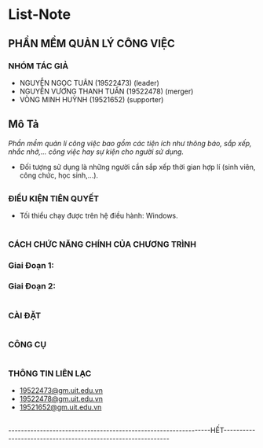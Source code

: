 # List-Note
## PHẦN MỀM QUẢN LÝ CÔNG VIỆC

### NHÓM TÁC GIẢ

* NGUYỄN NGỌC TUÂN (19522473) (leader)
* NGUYỄN VƯƠNG THANH TUẤN (19522478) (merger)
* VÒNG MINH HUỲNH (19521652) (supporter)



## Mô Tả

*Phần mềm quản lí công việc bao gồm các tiện ích như thông báo, sắp xếp, nhắc nhở,... công việc hay sự kiện cho người sử dụng.*  
* Đối tượng sử dụng là những người cần sắp xếp thời gian hợp lí (sinh viên, công chức, học sinh,...).
## 

### ĐIỀU KIỆN TIÊN QUYẾT
* Tối thiểu chạy được trên hệ điều hành: Windows.

# 

### CÁCH CHỨC NĂNG CHÍNH CỦA CHƯƠNG TRÌNH # 
### Giai Đoạn 1:
### Giai Đoạn 2:
# 
### CÀI ĐẶT
# 
### CÔNG CỤ
# 
### THÔNG TIN LIÊN LẠC
* 19522473@gm.uit.edu.vn
* 19522478@gm.uit.edu.vn
* 19521652@gm.uit.edu.vn
## 
----------------------------------------------------------------HẾT-------------------------------------------------------------

